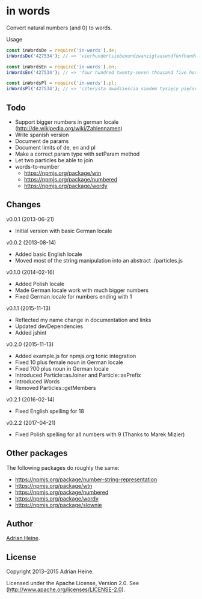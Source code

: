 in words
========

Convert natural numbers (and 0) to words.

Usage

```js
const inWordsDe = require('in-words').de;
inWordsDe('427534'); // => 'vierhundertsiebenundzwanzigtausendfünfhundertvierunddreißig'

const inWordsEn = require('in-words').en;
inWordsEn('427534'); // => 'four hundred twenty-seven thousand five hundred thirty-four'

const inWordsPl = require('in-words').pl;
inWordsPl('427534'); // => 'czterysta dwadzieścia siedem tysięcy pięćset trzydzieści cztery'
```

Todo
----

 - Support bigger numbers in german locale (http://de.wikipedia.org/wiki/Zahlennamen)
 - Write spanish version
 - Document de params
 - Document limits of de, en and pl
 - Make a correct param type with setParam method
 - Let two particles be able to join
 - words-to-number
   - https://npmjs.org/package/wtn
   - https://npmjs.org/package/numbered
   - https://npmjs.org/package/wordy

Changes
---------

v0.0.1 (2013-06-21)

 - Initial version with basic German locale

v0.0.2 (2013-08-14)

 - Added basic English locale
 - Moved most of the string manipulation into an abstract ./particles.js

v0.1.0 (2014-02-16)

 - Added Polish locale
 - Made German locale work with much bigger numbers
 - Fixed German locale for numbers ending with 1

v0.1.1 (2015-11-13)

 - Reflected my name change in documentation and links
 - Updated devDependencies
 - Added jshint

v0.2.0 (2015-11-13)

 - Added example.js for npmjs.org tonic integration
 - Fixed 10 plus female noun in German locale
 - Fixed ?00 plus noun in German locale
 - Introduced Particle::asJoiner and Particle::asPrefix
 - Introduced Words
 - Removed Particles::getMembers

v0.2.1 (2016-02-14)

 - Fixed English spelling for 18

v0.2.2 (2017-04-21)

 - Fixed Polish spelling for all numbers with 9 (Thanks to Marek Mizier)

Other packages
-----------

The following packages do roughly the same:

 - https://npmjs.org/package/number-string-representation
 - https://npmjs.org/package/wtn
 - https://npmjs.org/package/numbered
 - https://npmjs.org/package/wordy
 - https://npmjs.org/package/slownie

Author
------

[Adrian Heine](http://adrianheine.de/id).

License
-------
Copyright 2013–2015 Adrian Heine.

Licensed under the Apache License, Version 2.0. See (http://www.apache.org/licenses/LICENSE-2.0).
